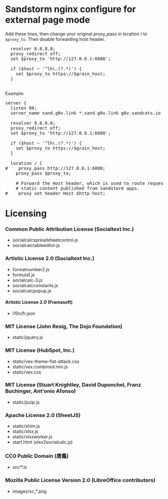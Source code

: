 # Sandstorm nginx configure for external page mode

Add these lines, then change your original proxy_pass in location / to `$proxy_to`. Then disable forwarding host header.
<pre>
  resolver 8.8.8.8;
  proxy_redirect off;
  set $proxy_to 'http://127.0.0.1:6080';

  if ($host ~ '^lh\.(?<grain_host>.*)') {
    set $proxy_to https://$grain_host;
  }
  </pre>

Example:
<pre>
server {
  listen 80;
  server_name sand.g0v.link *.sand.g0v.link g0v.sandcats.io *.g0v.sandcats.io;

  resolver 8.8.8.8;
  proxy_redirect off;
  set $proxy_to 'http://127.0.0.1:6080';

  if ($host ~ '^lh\.(?<grain_host>.*)') {
    set $proxy_to https://$grain_host;
  }

  location / {
#    proxy_pass http://127.0.0.1:6080;
    proxy_pass $proxy_to;
    
    # Forward the Host header, which is used to route requests for
    # static content published from Sandstorm apps.
#    proxy_set_header Host $http_host;
</pre>

# Licensing

### Common Public Attribution License (Socialtext Inc.)

* socialcalcspreadsheetcontrol.js
* socialcalctableeditor.js

### Artistic License 2.0 (Socialtext Inc.)

* formatnumber2.js
* formula1.js
* socialcalc-3.js
* socialcalcconstants.js
* socialcalcpopup.js

#### Artistic License 2.0 (Framasoft)

* l10n/fr.json

### MIT License (John Resig, The Dojo Foundation)

* static/jquery.js

### MIT License (HubSpot, Inc.)

* static/vex-theme-flat-attack.css
* static/vex.combined.min.js
* static/vex.css

### MIT License (Stuart Knightley, David Duponchel, Franz Buchinger, Ant'onio Afonso)

* static/jszip.js

### Apache License 2.0 (SheetJS)

* static/shim.js
* static/xlsx.js
* static/xlsxworker.js
* start.html (xlsx2socialcalc.js)

### CC0 Public Domain (唐鳳)

* src/*.ls

### Mozilla Public License Version 2.0 (LibreOffice contributors)

* images/sc_*.png

